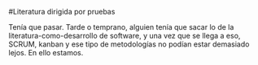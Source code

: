 #Literatura dirigida por pruebas

Tenía que pasar. Tarde o temprano, alguien tenía que sacar lo de la literatura-como-desarrollo de software, y una vez que se llega a eso, SCRUM, kanban y ese tipo de metodologías no podían estar demasiado lejos. En ello estamos.
